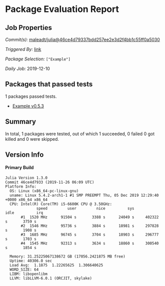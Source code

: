 # Package Evaluation Report

## Job Properties

*Commit(s):* [maleadt/julia@46ce4d79337bdd257ee2e3d2f4bb1c55ff0a5030](https://github.com/maleadt/julia/commit/46ce4d79337bdd257ee2e3d2f4bb1c55ff0a5030)

*Triggered By:* [link](https://www.test.com)

*Package Selection:* `["Example"]`

*Daily Job:* 2019-12-10

## Packages that passed tests

1 packages passed tests.
- [Example v0.5.3](logs/Example/1.3.0.log)

## Summary

In total, 1 packages were tested, out of which 1 succeeded, 0 failed 0 got killed and 0 were skipped.


## Version Info

#### Primary Build

```
Julia Version 1.3.0
Commit 46ce4d7933 (2019-11-26 06:09 UTC)
Platform Info:
  OS: Linux (x86_64-pc-linux-gnu)
  uname: Linux 5.4.2-arch1-1 #1 SMP PREEMPT Thu, 05 Dec 2019 12:29:40 +0000 x86_64 x86_64
  CPU: Intel(R) Core(TM) i5-6600K CPU @ 3.50GHz: 
              speed         user         nice          sys         idle          irq
       #1  1520 MHz      91504 s       3388 s      24049 s     402322 s       3759 s
       #2  1546 MHz      95736 s       3884 s      18981 s     297828 s       1908 s
       #3  1685 MHz      96745 s       3704 s      18903 s     296777 s       1703 s
       #4  1545 MHz      92313 s       3634 s      18860 s     300540 s       1854 s
       
  Memory: 31.25225067138672 GB (17056.2421875 MB free)
  Uptime: 40306.0 sec
  Load Avg:  1.1875  1.22265625  1.306640625
  WORD_SIZE: 64
  LIBM: libopenlibm
  LLVM: libLLVM-6.0.1 (ORCJIT, skylake)

```
<!-- Generated on 2019-12-10T08:45:50.502 -->
